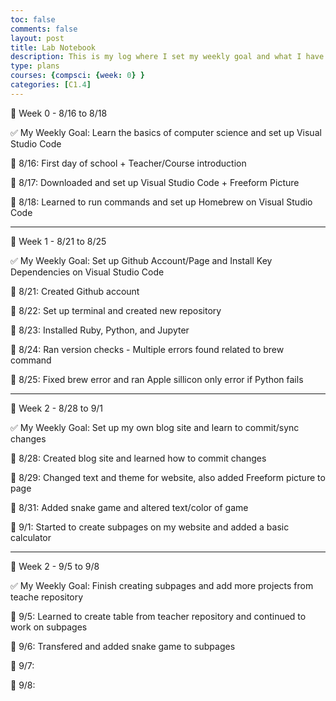 ```yaml
---
toc: false
comments: false
layout: post
title: Lab Notebook
description: This is my log where I set my weekly goal and what I have achieved everyday in this class
type: plans
courses: {compsci: {week: 0} }
categories: [C1.4]
---
```


🌙 Week 0 - 8/16 to 8/18

✅ My Weekly Goal: Learn the basics of computer science and set up Visual Studio Code

📅 8/16: First day of school + Teacher/Course introduction

📅 8/17: Downloaded and set up Visual Studio Code + Freeform Picture

📅 8/18: Learned to run commands and set up Homebrew on Visual Studio Code

-----------------------------------------------------------------------------

🌙 Week 1 - 8/21 to 8/25

✅ My Weekly Goal: Set up Github Account/Page and Install Key Dependencies on Visual Studio Code

📅 8/21: Created Github account

📅 8/22: Set up terminal and created new repository

📅 8/23: Installed Ruby, Python, and Jupyter

📅 8/24: Ran version checks - Multiple errors found related to brew command

📅 8/25: Fixed brew error and ran Apple sillicon only error if Python fails

-----------------------------------------------------------------------------

🌙 Week 2 - 8/28 to 9/1

✅ My Weekly Goal: Set up my own blog site and learn to commit/sync changes

📅 8/28: Created blog site and learned how to commit changes

📅 8/29: Changed text and theme for website, also added Freeform picture to page

📅 8/31: Added snake game and altered text/color of game

📅 9/1: Started to create subpages on my website and added a basic calculator

-----------------------------------------------------------------------------

🌙 Week 2 - 9/5 to 9/8

✅ My Weekly Goal: Finish creating subpages and add more projects from teache repository

📅 9/5: Learned to create table from teacher repository and continued to work on subpages

📅 9/6: Transfered and added snake game to subpages

📅 9/7: 

📅 9/8: 